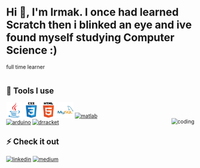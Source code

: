 


<h1>Hi 👋, I'm Irmak. I once had learned Scratch then i blinked an eye and ive found myself studying Computer Science :)</h1>
<p>full time learner </p>
<div style="display: flex; align-items: center;">
  <div style="flex: 1;">
    <h2>🚀 Tools I use </h2>
    <p>
      <a target="_blank" href="https://raw.githubusercontent.com/devicons/devicon/master/icons/java/java-original.svg" style="display: inline-block;">
        <img src="https://raw.githubusercontent.com/devicons/devicon/master/icons/java/java-original.svg" alt="java" width="42" height="42" />
      </a>
      <a target="_blank" href="https://raw.githubusercontent.com/devicons/devicon/master/icons/css3/css3-original-wordmark.svg" style="display: inline-block;">
        <img src="https://raw.githubusercontent.com/devicons/devicon/master/icons/css3/css3-original-wordmark.svg" alt="css3" width="42" height="42" />
      </a>
      <a target="_blank" href="https://raw.githubusercontent.com/devicons/devicon/master/icons/html5/html5-original-wordmark.svg" style="display: inline-block;">
        <img src="https://raw.githubusercontent.com/devicons/devicon/master/icons/html5/html5-original-wordmark.svg" alt="html5" width="42" height="42" />
      </a>
      <a target="_blank" href="https://raw.githubusercontent.com/devicons/devicon/master/icons/mysql/mysql-original-wordmark.svg" style="display: inline-block;">
        <img src="https://raw.githubusercontent.com/devicons/devicon/master/icons/mysql/mysql-original-wordmark.svg" alt="mysql" width="42" height="42" />
      </a>
      <a target="_blank" href="https://upload.wikimedia.org/wikipedia/commons/2/21/Matlab_Logo.png" style="display: inline-block;">
        <img src="https://upload.wikimedia.org/wikipedia/commons/2/21/Matlab_Logo.png" alt="matlab" width="42" height="42" />
      </a>
      <a target="_blank" href="https://cdn.worldvectorlogo.com/logos/arduino-1.svg" style="display: inline-block;">
        <img src="https://cdn.worldvectorlogo.com/logos/arduino-1.svg" alt="arduino" width="42" height="42" />
      </a>
      <a target="_blank" href="https://th.bing.com/th/id/OIP.vkIhDEPHEl4Er1ARHeY3xAHaHa?rs=1&pid=ImgDetMain" style="display: inline-block;">
        <img src="https://th.bing.com/th/id/OIP.vkIhDEPHEl4Er1ARHeY3xAHaHa?rs=1&pid=ImgDetMain" alt="drracket" width="42" height="42" />
      </a>
    </p>
    <h2>⚡ Check it out </h2>
    <p>
      <a target="_blank" href="https://www.linkedin.com/in/irmakdamlaozdemir" style="display: inline-block;">
        <img src="https://img.shields.io/badge/linkedin-logo?style=for-the-badge&logo=linkedin&logoColor=white&color=%230a77b6" alt="linkedin" />
      </a>
      <a target="_blank" href="https://medium.com/@irmakozfe" style="display: inline-block;">
        <img src="https://img.shields.io/badge/medium-logo?style=for-the-badge&logo=medium&logoColor=white&color=black" alt="medium" />
      </a>
    </p>
  </div>
  <div style="flex: 1; text-align: right;">
    <img src="https://usagif.com/wp-content/uploads/gify/39-anime-dance-girl-usagif.gif" alt="coding" width="400" />
  </div>
</div>

